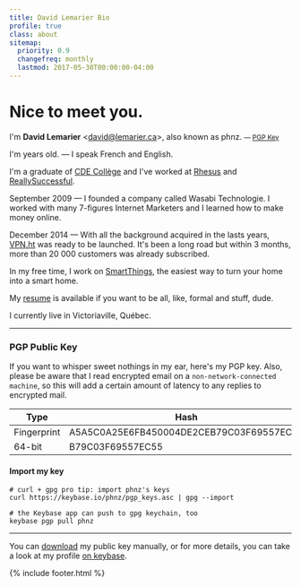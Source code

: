 ```yaml
---
title: David Lemarier Bio
profile: true
class: about
sitemap:
  priority: 0.9
  changefreq: monthly
  lastmod: 2017-05-30T00:00:00-04:00
---
```

# Nice to meet you.

I'm **David Lemarier** <<a href="mailto:david@lemarier.ca">david@lemarier.ca</a>>, also known as phnz. <small>&mdash; [PGP Key](#pgp_key)</small>

I'm <span id="ageInYears"></span> years old<span id="ageInDays">.</span> &mdash; I speak French and English.

I'm a graduate of <a href="https://www.cde-college.com/">CDE Coll&egrave;ge</a> and I've worked at <a href="https://www.rhesus.net/">Rhesus</a> and <a href="http://www.reallysuccessful.com/">ReallySuccessful</a>.
  
September 2009 &mdash; I founded a company called Wasabi Technologie. I worked with many 7-figures Internet Marketers and I learned how to make money online.

December 2014 &mdash; With all the background acquired in the lasts years, [VPN.ht](https://vpn.ht) was ready to be launched. It's been a long road but within 3 months, more than 20 000 customers was already subscribed.

In my free time, I work on [SmartThings](https://github.com/DavidLemarier/SmartThingsPublic), the easiest way to turn your home into a smart home.

My [resume](/resume/) is available if you want to be all, like, formal and stuff, dude.

I currently live in Victoriaville, Qu&eacute;bec.

***

### PGP Public Key
<a name="pgp_key"></a>
If you want to whisper sweet nothings in my ear, here's my PGP key. Also, please be aware that I read encrypted email on a `non-network-connected machine`, so this will add a certain amount of latency to any replies to encrypted mail.

Type | Hash 
----------  | ----------
Fingerprint | A5A5C0A25E6FB450004DE2CEB79C03F69557EC55
64-bit | B79C03F69557EC55

#### Import my key
```
# curl + gpg pro tip: import phnz's keys
curl https://keybase.io/phnz/pgp_keys.asc | gpg --import

# the Keybase app can push to gpg keychain, too
keybase pgp pull phnz
```

***

You can [download](https://keybase.io/phnz/pgp_keys.asc?fingerprint=a5a5c0a25e6fb450004de2ceb79c03f69557ec55) my public key manually, or for more details, you can take a look at my profile <a href="https://keybase.io/phnz" target="_blank" rel="nofollow">on keybase</a>.

{% include footer.html %}
